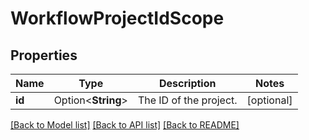 # WorkflowProjectIdScope

## Properties

Name | Type | Description | Notes
------------ | ------------- | ------------- | -------------
**id** | Option<**String**> | The ID of the project. | [optional]

[[Back to Model list]](../README.md#documentation-for-models) [[Back to API list]](../README.md#documentation-for-api-endpoints) [[Back to README]](../README.md)


